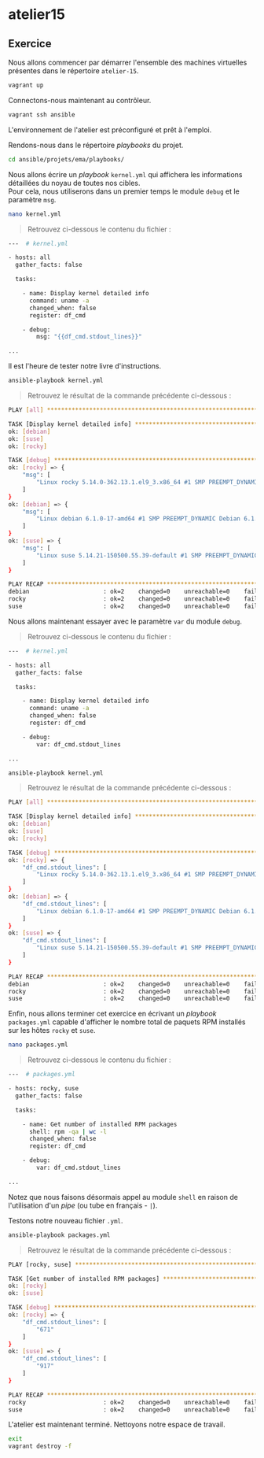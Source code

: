 # atelier15

## Exercice

Nous allons commencer par démarrer l'ensemble des machines virtuelles présentes dans le répertoire `atelier-15`.

```sh
vagrant up
```

Connectons-nous maintenant au contrôleur.

```sh
vagrant ssh ansible
```

L'environnement de l'atelier est préconfiguré et prêt à l'emploi.

Rendons-nous dans le répertoire *playbooks* du projet.

```sh
cd ansible/projets/ema/playbooks/
```

Nous allons écrire un *playbook* `kernel.yml` qui affichera les informations détaillées du noyau de toutes nos cibles.  
Pour cela, nous utiliserons dans un premier temps le module `debug` et le paramètre `msg`.

```sh
nano kernel.yml
```

> Retrouvez ci-dessous le contenu du fichier :

```sh
---  # kernel.yml

- hosts: all
  gather_facts: false

  tasks:

    - name: Display kernel detailed info
      command: uname -a
      changed_when: false
      register: df_cmd

    - debug:
        msg: "{{df_cmd.stdout_lines}}"

...
```

Il est l'heure de tester notre livre d'instructions.

```sh
ansible-playbook kernel.yml
```

> Retrouvez le résultat de la commande précédente ci-dessous :

```sh
PLAY [all] **********************************************************************************************************************************************************************************

TASK [Display kernel detailed info] *********************************************************************************************************************************************************
ok: [debian]
ok: [suse]
ok: [rocky]

TASK [debug] ********************************************************************************************************************************************************************************
ok: [rocky] => {
    "msg": [
        "Linux rocky 5.14.0-362.13.1.el9_3.x86_64 #1 SMP PREEMPT_DYNAMIC Wed Dec 13 14:07:45 UTC 2023 x86_64 x86_64 x86_64 GNU/Linux"
    ]
}
ok: [debian] => {
    "msg": [
        "Linux debian 6.1.0-17-amd64 #1 SMP PREEMPT_DYNAMIC Debian 6.1.69-1 (2023-12-30) x86_64 GNU/Linux"
    ]
}
ok: [suse] => {
    "msg": [
        "Linux suse 5.14.21-150500.55.39-default #1 SMP PREEMPT_DYNAMIC Tue Dec 5 10:06:35 UTC 2023 (2e4092e) x86_64 x86_64 x86_64 GNU/Linux"
    ]
}

PLAY RECAP **********************************************************************************************************************************************************************************
debian                     : ok=2    changed=0    unreachable=0    failed=0    skipped=0    rescued=0    ignored=0
rocky                      : ok=2    changed=0    unreachable=0    failed=0    skipped=0    rescued=0    ignored=0
suse                       : ok=2    changed=0    unreachable=0    failed=0    skipped=0    rescued=0    ignored=0
```

Nous allons maintenant essayer avec le paramètre `var` du module `debug`.

> Retrouvez ci-dessous le contenu du fichier :

```sh
---  # kernel.yml

- hosts: all
  gather_facts: false

  tasks:

    - name: Display kernel detailed info
      command: uname -a
      changed_when: false
      register: df_cmd

    - debug:
        var: df_cmd.stdout_lines

...
```

```sh
ansible-playbook kernel.yml
```

> Retrouvez le résultat de la commande précédente ci-dessous :

```sh
PLAY [all] **********************************************************************************************************************************************************************************

TASK [Display kernel detailed info] *********************************************************************************************************************************************************
ok: [debian]
ok: [suse]
ok: [rocky]

TASK [debug] ********************************************************************************************************************************************************************************
ok: [rocky] => {
    "df_cmd.stdout_lines": [
        "Linux rocky 5.14.0-362.13.1.el9_3.x86_64 #1 SMP PREEMPT_DYNAMIC Wed Dec 13 14:07:45 UTC 2023 x86_64 x86_64 x86_64 GNU/Linux"
    ]
}
ok: [debian] => {
    "df_cmd.stdout_lines": [
        "Linux debian 6.1.0-17-amd64 #1 SMP PREEMPT_DYNAMIC Debian 6.1.69-1 (2023-12-30) x86_64 GNU/Linux"
    ]
}
ok: [suse] => {
    "df_cmd.stdout_lines": [
        "Linux suse 5.14.21-150500.55.39-default #1 SMP PREEMPT_DYNAMIC Tue Dec 5 10:06:35 UTC 2023 (2e4092e) x86_64 x86_64 x86_64 GNU/Linux"
    ]
}

PLAY RECAP **********************************************************************************************************************************************************************************
debian                     : ok=2    changed=0    unreachable=0    failed=0    skipped=0    rescued=0    ignored=0
rocky                      : ok=2    changed=0    unreachable=0    failed=0    skipped=0    rescued=0    ignored=0
suse                       : ok=2    changed=0    unreachable=0    failed=0    skipped=0    rescued=0    ignored=0
```

Enfin, nous allons terminer cet exercice en écrivant un *playbook* `packages.yml` capable d'afficher le nombre total de paquets RPM installés sur les hôtes `rocky` et `suse`.

```sh
nano packages.yml
```

> Retrouvez ci-dessous le contenu du fichier :

```sh
---  # packages.yml

- hosts: rocky, suse
  gather_facts: false

  tasks:

    - name: Get number of installed RPM packages
      shell: rpm -qa | wc -l
      changed_when: false
      register: df_cmd

    - debug:
        var: df_cmd.stdout_lines

...
```
Notez que nous faisons désormais appel au module `shell` en raison de l'utilisation d'un *pipe* (ou tube en français - `|`).

Testons notre nouveau fichier `.yml`.

```sh
ansible-playbook packages.yml
```

> Retrouvez le résultat de la commande précédente ci-dessous :

```sh
PLAY [rocky, suse] **************************************************************************************************************************************************************************

TASK [Get number of installed RPM packages] *************************************************************************************************************************************************
ok: [rocky]
ok: [suse]

TASK [debug] ********************************************************************************************************************************************************************************
ok: [rocky] => {
    "df_cmd.stdout_lines": [
        "671"
    ]
}
ok: [suse] => {
    "df_cmd.stdout_lines": [
        "917"
    ]
}

PLAY RECAP **********************************************************************************************************************************************************************************
rocky                      : ok=2    changed=0    unreachable=0    failed=0    skipped=0    rescued=0    ignored=0
suse                       : ok=2    changed=0    unreachable=0    failed=0    skipped=0    rescued=0    ignored=0
```

L'atelier est maintenant terminé. Nettoyons notre espace de travail.

```sh
exit
vagrant destroy -f
```
